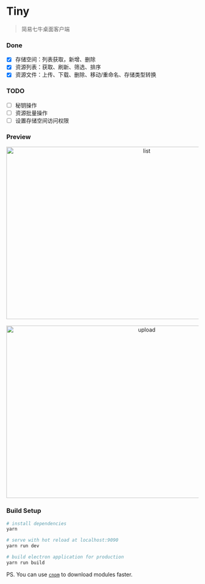 # Tiny

> 简易七牛桌面客户端

### Done

* [x] 存储空间：列表获取，新增、删除
* [x] 资源列表：获取、刷新、筛选、排序
* [x] 资源文件：上传、下载、删除、移动/重命名、存储类型转换

### TODO

* [ ] 秘钥操作
* [ ] 资源批量操作
* [ ] 设置存储空间访问权限

### Preview

<div align="center">
  <img src="http://p77m9afj9.bkt.clouddn.com/tiny/list.png" width="720" height="450" alt="list" align=center />
</div>
<br />
<div align="center">
  <img src="http://p77m9afj9.bkt.clouddn.com/tiny/upload.png" width="720" height="450" alt="upload" align=center />
</div>

### Build Setup

``` bash
# install dependencies
yarn

# serve with hot reload at localhost:9090
yarn run dev

# build electron application for production
yarn run build
```

PS. You can use [`cnpm`](https://npm.taobao.org/) to download modules faster.
